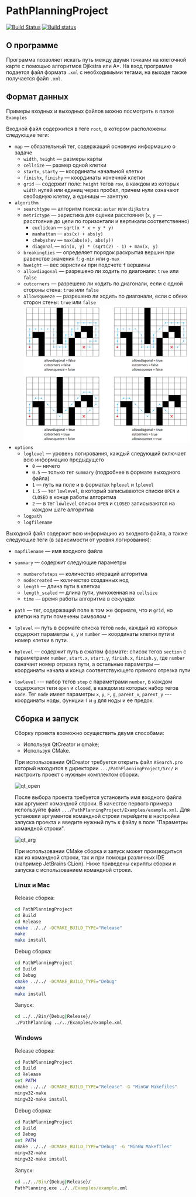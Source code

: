 # PathPlanningProject

[![Build Status](https://travis-ci.org/maksim1744/PathPlanningProject.svg?branch=master)](https://travis-ci.org/maksim1744/PathPlanningProject)
[![Build status](https://ci.appveyor.com/api/projects/status/ymb7aqstw9yx044n/branch/master?svg=true)](https://ci.appveyor.com/project/maksim1744/pathplanningproject/branch/master)

## О программе
Программа позволяет искать путь между двумя точками на клеточной карте с помощью алгоритмов Djikstra или A\*. На вход программе подается файл формата `.xml` с необходимыми тегами, на выходе также получается файл `.xml`.

## Формат данных 
Примеры входных и выходных файлов можно посмотреть в папке `Examples`

Входной файл содержится в теге `root`, в котором расположены следующие теги:
+ `map` &mdash; обязательный тег, содержащий основную информацию о задаче
    + `width`, `height` &mdash; размеры карты
    + `cellsize` &mdash; размер одной клетки
    + `startx`, `starty` &mdash; координаты начальной клетки
    + `finishx`, `finishy` &mdash; координаты конечной клетки
    + `grid` &mdash; содержит поле: `height` тегов `row`, в каждом из которых `width` нулей или единиц через пробел, причем нули означают свободную клетку, а единицы &mdash; занятую
+ `algorithm`
    + `searchtype` &mdash; алгоритм поиска: `astar` или `dijkstra`
    + `metrictype` &mdash; эвристика для оценки расстояния (`x`, `y` &mdash; расстояние до цели по горизонтали и вертикали соответственно)
        + `euclidean` &mdash; `sqrt(x * x + y * y)`
        + `manhattan` &mdash; `abs(x) + abs(y)`
        + `chebyshev` &mdash; `max(abs(x), abs(y))`
        + `diagonal` &mdash; `min(x, y) * (sqrt(2) - 1) + max(x, y)`
    + `breakingties` &mdash; определяет порядок раскрытия вершин при равенстве значения `f`: `g-min` или `g-max`
    + `hweight` &mdash; вес эвристики при подсчете `f` вершины
    + `allowdiagonal` &mdash; разрешено ли ходить по диагонали: `true` или `false`
    + `cutcorners` &mdash; разрешено ли ходить по диагонали, если с одной стороны стена: `true` или `false`
    + `allowsqueeze` &mdash; разрешено ли ходить по диагонали, если с обеих сторон стены: `true` или `false`
    ![options](./Images/options.png)
+ `options`
    + `loglevel` &mdash; уровень логирования, каждый следующий включает всю информацию предыдущего
        + `0` &mdash; ничего
        + `0.5` &mdash; только тег `summary` (подробнее в формате выходного файла)
        + `1` &mdash; путь на поле и в форматах `hplevel` и `lplevel`
        + `1.5` &mdash; тег `lowlevel`, в который записываются списки `OPEN` и `CLOSED` в конце работы алгоритма
        + `2` &mdash; в тег `lowlevel` списки `OPEN` и `CLOSED` записываются на каждом шаге алгоритма
    + `logpath`
    + `logfilename`

Выходной файл содержит всю информацию из входного файла, а также следующие теги (в зависимости от уровня логирования):
+ `mapfilename` &mdash; имя входного файла
+ `summary` &mdash; содержит следующие параметры
    + `numberofsteps` &mdash; количество итераций алгоритма
    + `nodecreated` &mdash; количество созданных нод
    + `length` &mdash; длина пути в клетках
    + `length_scaled` &mdash; длина пути, умноженная на `cellsize`
    + `time` &mdash; время работы алгоритма в секундах
+ `path` &mdash; тег, содержащий поле в том же формате, что и `grid`, но клетки на пути помечены символом `*`
+ `lplevel` &mdash; путь в формате списка тегов `node`, каждый из которых содержит параметры `x`, `y` и `number` &mdash; координаты клетки пути и номер клетки в пути.
+ `hplevel` &mdash; содержит путь в сжатом формате: список тегов `section` с параметрами `number`, `start.x`, `start.y`, `finish.x`, `finish.y`, где `number` означает номер отрезка пути, а остальные параметры &mdash; координаты начала и конца соответствующего прямого отрезка пути
+ `lowlevel` --- набор тегов `step` с параметрами `number`, в каждом содержатся теги `open` и `closed`, в каждом из которых набор тегов `node`. Тег `node` имеет параметры `x`, `y`, `F`, `g`, `parent_x`, `parent_y` --- координаты ноды, функции `f` и `g` для ноды и ее предок.



    ## Сборка и запуск

    Сборку проекта возможно осуществить двумя способами:
    - Используя QtCreator и qmake;
    - Используя CMake.
      
    При использовании QtCreator требуется открыть файл `ASearch.pro` который находится в директории `.../PathPlanningProject/Src/` и настроить проект с нужным комплектом сборки.

    ![qt_open](./Images/qt1.png)

    После выбора проекта требуется установить имя входного файла как аргумент командной строки. В качестве первого примера используйте файл `.../PathPlanningProject/Examples/example.xml`. Для установки аргументов командной строки перейдите в настройки запуска проекта и введите нужный путь к файлу в поле "Параметры командной строки".

    ![qt_arg](./Images/qt2.png)

    При использовании CMake сборка и запуск может производиться как из командной строки, так и при помощи различных IDE (например JetBrains CLion). Ниже приведены скрипты сборки и запуска с использованием командной строки.

    ### Linux и Mac
    Release сборка:
    ```bash
    cd PathPlanningProject
    cd Build
    cd Release
    cmake ../../ -DCMAKE_BUILD_TYPE="Release"
    make
    make install
    ```

    Debug сборка:
    ```bash
    cd PathPlanningProject
    cd Build
    cd Debug
    cmake ../../ -DCMAKE_BUILD_TYPE="Debug"
    make
    make install
    ```

    Запуск:
    ```bash
    cd ../../Bin/{Debug|Release}/
    ./PathPlanning ../../Examples/example.xml
    ```
    ### Windows
    Release сборка:
    ```cmd
    cd PathPlanningProject
    cd Build
    cd Release
    set PATH
    cmake ../../ -DCMAKE_BUILD_TYPE="Release" -G "MinGW Makefiles"
    mingw32-make
    mingw32-make install
    ```

    Debug сборка:
    ```cmd
    cd PathPlanningProject
    cd Build
    cd Debug
    set PATH
    cmake ../../ -DCMAKE_BUILD_TYPE="Debug" -G "MinGW Makefiles"
    mingw32-make
    mingw32-make install
    ```

    Запуск:
    ```cmd
    cd ../../Bin/{Debug|Release}/
    PathPlanning.exe ../../Examples/example.xml
    ```
